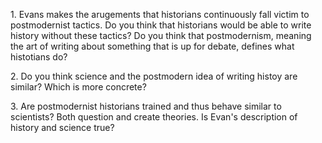 <p>1. Evans makes the arugements that historians continuously fall victim to postmodernist tactics. Do you think that historians
would be able to write history without these tactics? Do you think that postmodernism, meaning the art of writing about something
that is up for debate, defines what histotians do?</p>
<p>2. Do you think science and the postmodern idea of writing histoy are similar? Which is more concrete?</p>
<p>3. Are postmodernist historians trained and thus behave similar to scientists? Both question and create theories. Is
Evan's description of history and science true?</P>
